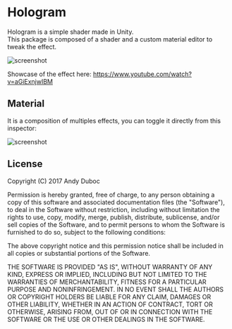 Hologram
==========

Hologram is a simple shader made in Unity.<br>
This package is composed of a shader and a custom material editor to tweak the effect. 

 ![screenshot](http://i.imgur.com/zUxwa8S.png)
 
Showcase of the effect here: https://www.youtube.com/watch?v=aGiExnjwIBM
 
Material
-------

It is a composition of multiples effects, you can toggle it directly from this inspector:

 ![screenshot](https://i.imgur.com/utzpD1X.gif)

 License
-------

Copyright (C) 2017 Andy Duboc

Permission is hereby granted, free of charge, to any person obtaining a copy of
this software and associated documentation files (the "Software"), to deal in
the Software without restriction, including without limitation the rights to
use, copy, modify, merge, publish, distribute, sublicense, and/or sell copies of
the Software, and to permit persons to whom the Software is furnished to do so,
subject to the following conditions:

The above copyright notice and this permission notice shall be included in all
copies or substantial portions of the Software.

THE SOFTWARE IS PROVIDED "AS IS", WITHOUT WARRANTY OF ANY KIND, EXPRESS OR
IMPLIED, INCLUDING BUT NOT LIMITED TO THE WARRANTIES OF MERCHANTABILITY, FITNESS
FOR A PARTICULAR PURPOSE AND NONINFRINGEMENT. IN NO EVENT SHALL THE AUTHORS OR
COPYRIGHT HOLDERS BE LIABLE FOR ANY CLAIM, DAMAGES OR OTHER LIABILITY, WHETHER
IN AN ACTION OF CONTRACT, TORT OR OTHERWISE, ARISING FROM, OUT OF OR IN
CONNECTION WITH THE SOFTWARE OR THE USE OR OTHER DEALINGS IN THE SOFTWARE.
